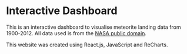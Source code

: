# Interactive Dashboard

This is an interactive dashboard to visualise meteorite landing data from 1900-2012. All data used is from the [NASA public domain](https://data.nasa.gov/dataset/?res_format=HTML).

This website was created using React.js, JavaScript and ReCharts.
